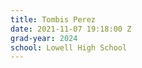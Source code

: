 ```yaml
---
title: Tombis Perez
date: 2021-11-07 19:18:00 Z
grad-year: 2024
school: Lowell High School
---
```


